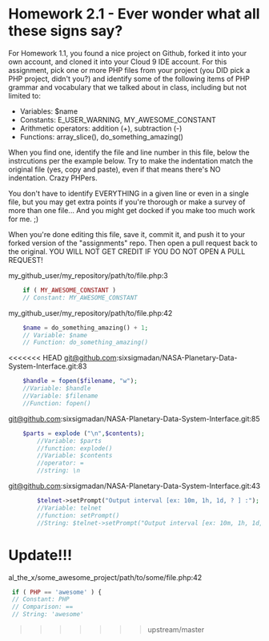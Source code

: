 # Homework 2.1 - Ever wonder what all these signs say?

For Homework 1.1, you found a nice project on Github, forked it into your own account, and cloned it into your Cloud 9 IDE account. For this assignment, pick one or more PHP files from your project (you DID pick a PHP project, didn't you?) and identify some of the following items of PHP grammar and vocabulary that we talked about in class, including but not limited to:

* Variables: $name
* Constants: E_USER_WARNING, MY_AWESOME_CONSTANT
* Arithmetic operators: addition (+), subtraction (-)
* Functions: array_slice(), do_something_amazing()

When you find one, identify the file and line number in this file, below the instrcutions per the example below. Try to make the indentation match the original file (yes, copy and paste), even if that means there's NO indentation. Crazy PHPers.

You don't have to identify EVERYTHING in a given line or even in a single file, but you may get extra points if you're thorough or make a survey of more than one file... And you might get docked if you make too much work for me. ;)

When you're done editing this file, save it, commit it, and push it to your forked version of the "assignments" repo. Then open a pull request back to the original. YOU WILL NOT GET CREDIT IF YOU DO NOT OPEN A PULL REQUEST!

my_github_user/my_repository/path/to/file.php:3
```php
    if ( MY_AWESOME_CONSTANT )
    // Constant: MY_AWESOME_CONSTANT
```

my_github_user/my_repository/path/to/file.php:42
```php
    $name = do_something_amazing() + 1;
    // Variable: $name
    // Function: do_something_amazing()
```

<<<<<<< HEAD
git@github.com:sixsigmadan/NASA-Planetary-Data-System-Interface.git:83
```php
    $handle = fopen($filename, "w");
    //Variable: $handle
    //Variable: $filename
    //Function: fopen()
```

git@github.com:sixsigmadan/NASA-Planetary-Data-System-Interface.git:85
```php
    $parts = explode ("\n",$contents);
        //Variable: $parts
        //function: explode()
        //Variable: $contents
        //operator: = 
        //string: \n
```        


 git@github.com:sixsigmadan/NASA-Planetary-Data-System-Interface.git:43
```php
        $telnet->setPrompt("Output interval [ex: 10m, 1h, 1d, ? ] :");
        //Variable: telnet
        //function: setPrompt()
        //String: $telnet->setPrompt("Output interval [ex: 10m, 1h, 1d, ? ] :");
```
Update!!!
=======
al_the_x/some_awesome_project/path/to/some/file.php:42
```php
 if ( PHP == 'awesome' ) {
 // Constant: PHP
 // Comparison: ==
 // String: 'awesome'
```
>>>>>>> upstream/master
